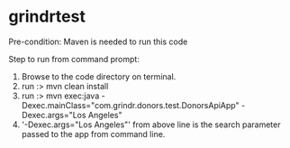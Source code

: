 # grindrtest
Pre-condition: Maven is needed to run this code

Step to run from command prompt:

  1. Browse to the code directory on terminal.
  2. run :> mvn clean install
  3. run :> mvn exec:java -Dexec.mainClass="com.grindr.donors.test.DonorsApiApp" -Dexec.args="Los Angeles"
  4. '-Dexec.args="Los Angeles"' from above line is the search parameter passed to the app from command line.
